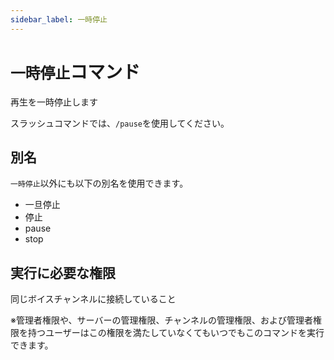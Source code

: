 ```yaml
---
sidebar_label: 一時停止
---
```

# `一時停止`コマンド
再生を一時停止します

スラッシュコマンドでは、`/pause`を使用してください。

## 別名
`一時停止`以外にも以下の別名を使用できます。

- 一旦停止
- 停止
- pause
- stop




## 実行に必要な権限
同じボイスチャンネルに接続していること

※管理者権限や、サーバーの管理権限、チャンネルの管理権限、および管理者権限を持つユーザーはこの権限を満たしていなくてもいつでもこのコマンドを実行できます。

